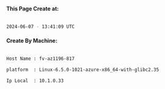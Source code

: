 
   
#### This Page Create at:

```bash

2024-06-07 - 13:41:09 UTC

```

#### Create By Machine:

```bash

Host Name : fv-az1196-817

platform  : Linux-6.5.0-1021-azure-x86_64-with-glibc2.35

Ip Local  : 10.1.0.33

```

